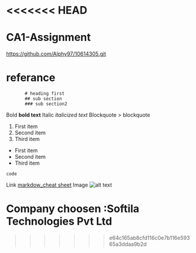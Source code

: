 <<<<<<< HEAD
=======
# CA1-Assignment 
https://github.com/Alphy97/10614305.git
# referance 
           # heading first
           ## sub section
           ### sub section2
Bold	**bold text**
Italic	*italicized text*
Blockquote	> blockquote

1. First item
2. Second item
3. Third item
	
- First item
- Second item
- Third item

`code`

Link	[markdow_cheat sheet](https://www.markdownguide.org/cheat-sheet/)
Image	![alt text](https://media.istockphoto.com/id/1360714610/photo/green-check-mark-icon-in-a-box-3d-render.jpg?s=612x612&w=0&k=20&c=gRuJ0vJ5svs96A6NXfqRrP-GArXPf-nEi9UY6yQo_iE=)

# Company choosen :Softila Technologies Pvt Ltd

>>>>>>> e64c165ab8cfd116c0e7b116e59365a3ddaa9b2d

